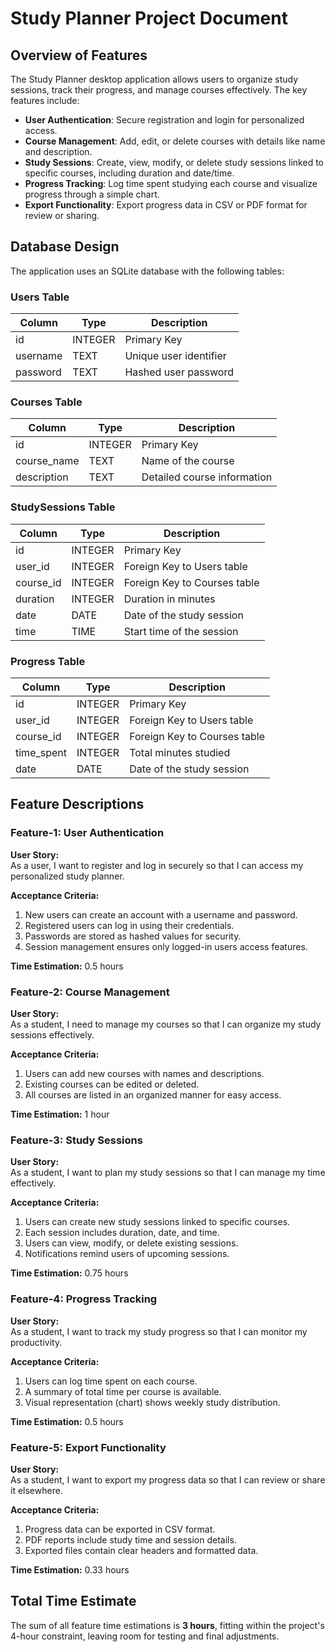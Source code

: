 # Study Planner Project Document

## Overview of Features
The Study Planner desktop application allows users to organize study sessions, track their progress, and manage courses effectively. The key features include:
- **User Authentication**: Secure registration and login for personalized access.
- **Course Management**: Add, edit, or delete courses with details like name and description.
- **Study Sessions**: Create, view, modify, or delete study sessions linked to specific courses, including duration and date/time.
- **Progress Tracking**: Log time spent studying each course and visualize progress through a simple chart.
- **Export Functionality**: Export progress data in CSV or PDF format for review or sharing.

## Database Design
The application uses an SQLite database with the following tables:

### Users Table
| Column | Type     | Description           |
|--------|----------|-----------------------|
| id     | INTEGER  | Primary Key           |
| username | TEXT   | Unique user identifier |
| password | TEXT   | Hashed user password  |

### Courses Table
| Column      | Type    | Description               |
|-------------|---------|---------------------------|
| id          | INTEGER | Primary Key               |
| course_name | TEXT    | Name of the course        |
| description | TEXT    | Detailed course information |

### StudySessions Table
| Column       | Type     | Description                     |
|--------------|----------|---------------------------------|
| id           | INTEGER  | Primary Key                     |
| user_id      | INTEGER  | Foreign Key to Users table      |
| course_id    | INTEGER  | Foreign Key to Courses table    |
| duration     | INTEGER  | Duration in minutes             |
| date         | DATE    | Date of the study session       |
| time         | TIME    | Start time of the session       |

### Progress Table
| Column      | Type     | Description                     |
|-------------|----------|---------------------------------|
| id          | INTEGER  | Primary Key                     |
| user_id     | INTEGER  | Foreign Key to Users table      |
| course_id   | INTEGER  | Foreign Key to Courses table    |
| time_spent  | INTEGER  | Total minutes studied            |
| date        | DATE    | Date of the study session       |

## Feature Descriptions

### Feature-1: User Authentication
**User Story:**  
As a user, I want to register and log in securely so that I can access my personalized study planner.

**Acceptance Criteria:**
1. New users can create an account with a username and password.
2. Registered users can log in using their credentials.
3. Passwords are stored as hashed values for security.
4. Session management ensures only logged-in users access features.

**Time Estimation:** 0.5 hours

### Feature-2: Course Management
**User Story:**  
As a student, I need to manage my courses so that I can organize my study sessions effectively.

**Acceptance Criteria:**
1. Users can add new courses with names and descriptions.
2. Existing courses can be edited or deleted.
3. All courses are listed in an organized manner for easy access.

**Time Estimation:** 1 hour

### Feature-3: Study Sessions
**User Story:**  
As a student, I want to plan my study sessions so that I can manage my time effectively.

**Acceptance Criteria:**
1. Users can create new study sessions linked to specific courses.
2. Each session includes duration, date, and time.
3. Users can view, modify, or delete existing sessions.
4. Notifications remind users of upcoming sessions.

**Time Estimation:** 0.75 hours

### Feature-4: Progress Tracking
**User Story:**  
As a student, I want to track my study progress so that I can monitor my productivity.

**Acceptance Criteria:**
1. Users can log time spent on each course.
2. A summary of total time per course is available.
3. Visual representation (chart) shows weekly study distribution.

**Time Estimation:** 0.5 hours

### Feature-5: Export Functionality
**User Story:**  
As a student, I want to export my progress data so that I can review or share it elsewhere.

**Acceptance Criteria:**
1. Progress data can be exported in CSV format.
2. PDF reports include study time and session details.
3. Exported files contain clear headers and formatted data.

**Time Estimation:** 0.33 hours

## Total Time Estimate
The sum of all feature time estimations is **3 hours**, fitting within the project's 4-hour constraint, leaving room for testing and final adjustments.
